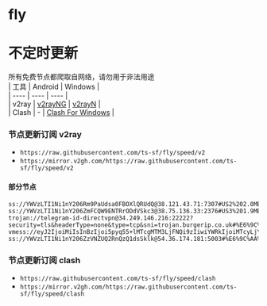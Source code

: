 # fly
# 不定时更新
所有免费节点都爬取自网络，请勿用于非法用途  
|  工具  | Android  | Windows  |  
|  ----  | ----   | ----  |  
| v2ray  | [v2rayNG](https://github.com/2dust/v2rayNG/releases) | [v2rayN](https://github.com/2dust/v2rayN/releases) |  
| Clash  | - | [Clash For Windows](https://github.com/2dust/clashN/releases) | 
  
### 节点更新订阅  v2ray
- `https://raw.githubusercontent.com/ts-sf/fly/speed/v2`  
- `https://mirror.v2gh.com/https://raw.githubusercontent.com/ts-sf/fly/speed/v2`  

#### 部分节点  
``` 
ss://YWVzLTI1Ni1nY206Rm9PaUdsa0FBOXlQRUdQ@38.121.43.71:7307#US2%202.0MB%2Fs
ss://YWVzLTI1Ni1nY206ZmFCQW9ENTRrODdVSkc3@38.75.136.33:2376#US3%201.9MB%2Fs
trojan://telegram-id-directvpn@34.249.146.216:22222?security=tls&headerType=none&type=tcp&sni=trojan.burgerip.co.uk#%E6%9C%AA%E7%9F%A515%2027.4MB%2Fs
vmess://eyJ2IjoiMiIsInBzIjoi5pyq55+lMTcgMTM3LjFNQi9zIiwiYWRkIjoiMTcyLjY0LjEwMy4yMTEiLCJwb3J0IjoiNDQzIiwiaWQiOiIxMDUyZjI0ZS03YjA5LTQ1ZWItYjBjNS1kODU4ZWIxMjQxOTIiLCJhaWQiOiIwIiwic2N5IjoiYXV0byIsIm5ldCI6IndzIiwidHlwZSI6IiIsImhvc3QiOiJnbHdlaWRmLmNmZCIsInBhdGgiOiIvbGlua3dzIiwidGxzIjoidGxzIiwic25pIjoiZ2x3ZWlkZi5jZmQiLCJ0ZXN0X25hbWUiOiIxNyJ9
ss://YWVzLTI1Ni1nY206ZzVNZUQ2RnQzQ1dsSklk@54.36.174.181:5003#%E6%9C%AA%E7%9F%A520%201.8MB%2Fs
```
### 节点更新订阅  clash
- `https://raw.githubusercontent.com/ts-sf/fly/speed/clash`  
- `https://mirror.v2gh.com/https://raw.githubusercontent.com/ts-sf/fly/speed/clash`  


